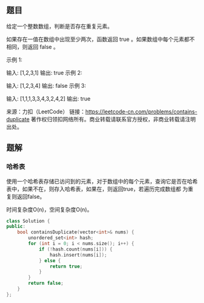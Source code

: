 ## 题目

给定一个整数数组，判断是否存在重复元素。

如果存在一值在数组中出现至少两次，函数返回 true 。如果数组中每个元素都不相同，则返回 false 。

 

示例 1:

输入: [1,2,3,1]
输出: true
示例 2:

输入: [1,2,3,4]
输出: false
示例 3:

输入: [1,1,1,3,3,4,3,2,4,2]
输出: true

来源：力扣（LeetCode）
链接：https://leetcode-cn.com/problems/contains-duplicate
著作权归领扣网络所有。商业转载请联系官方授权，非商业转载请注明出处。

## 题解

### 哈希表

使用一个哈希表存储已访问到的元素，对于数组中的每个元素，查询它是否在哈希表中，如果不在，则存入哈希表，如果在，则返回true，若遍历完成数组都 为重复则返回false。

时间复杂度O(n)，空间复杂度O(n)。

```c++
class Solution {
public:
    bool containsDuplicate(vector<int>& nums) {
        unordered_set<int> hash;
        for (int i = 0; i < nums.size(); i++) {
            if (!hash.count(nums[i])) {
                hash.insert(nums[i]);
            } else {
                return true;
            }
        }
        return false;
    }
};
```



